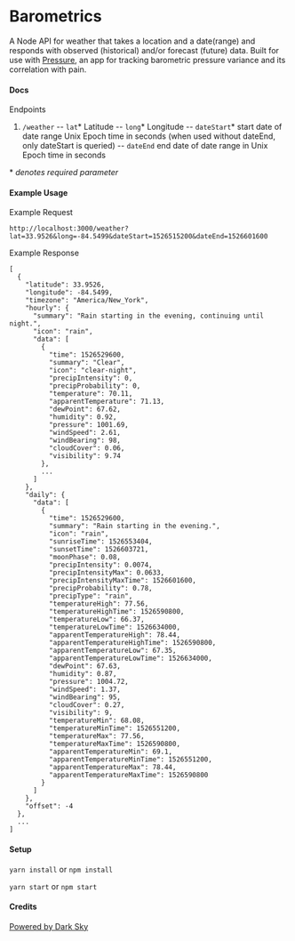 # Barometrics

A Node API for weather that takes a location and a date(range) and responds with observed (historical) and/or forecast (future) data. Built for use with [Pressure](https://github.com/gareys/pressure), an app for tracking barometric pressure variance and its correlation with pain.

#### Docs

Endpoints

1. `/weather`
-- `lat`* Latitude
-- `long`* Longitude
-- `dateStart`* start date of date range Unix Epoch time in seconds (when used without dateEnd, only dateStart is queried)
-- `dateEnd` end date of date range in Unix Epoch time in seconds

\* *denotes required parameter*

#### Example Usage

Example Request

`http://localhost:3000/weather?lat=33.9526&long=-84.5499&dateStart=1526515200&dateEnd=1526601600`

Example Response

```
[
  {
    "latitude": 33.9526,
    "longitude": -84.5499,
    "timezone": "America/New_York",
    "hourly": {
      "summary": "Rain starting in the evening, continuing until night.",
      "icon": "rain",
      "data": [
        {
          "time": 1526529600,
          "summary": "Clear",
          "icon": "clear-night",
          "precipIntensity": 0,
          "precipProbability": 0,
          "temperature": 70.11,
          "apparentTemperature": 71.13,
          "dewPoint": 67.62,
          "humidity": 0.92,
          "pressure": 1001.69,
          "windSpeed": 2.61,
          "windBearing": 98,
          "cloudCover": 0.06,
          "visibility": 9.74
        },
        ...
      ]
    },
    "daily": {
      "data": [
        {
          "time": 1526529600,
          "summary": "Rain starting in the evening.",
          "icon": "rain",
          "sunriseTime": 1526553404,
          "sunsetTime": 1526603721,
          "moonPhase": 0.08,
          "precipIntensity": 0.0074,
          "precipIntensityMax": 0.0633,
          "precipIntensityMaxTime": 1526601600,
          "precipProbability": 0.78,
          "precipType": "rain",
          "temperatureHigh": 77.56,
          "temperatureHighTime": 1526590800,
          "temperatureLow": 66.37,
          "temperatureLowTime": 1526634000,
          "apparentTemperatureHigh": 78.44,
          "apparentTemperatureHighTime": 1526590800,
          "apparentTemperatureLow": 67.35,
          "apparentTemperatureLowTime": 1526634000,
          "dewPoint": 67.63,
          "humidity": 0.87,
          "pressure": 1004.72,
          "windSpeed": 1.37,
          "windBearing": 95,
          "cloudCover": 0.27,
          "visibility": 9,
          "temperatureMin": 68.08,
          "temperatureMinTime": 1526551200,
          "temperatureMax": 77.56,
          "temperatureMaxTime": 1526590800,
          "apparentTemperatureMin": 69.1,
          "apparentTemperatureMinTime": 1526551200,
          "apparentTemperatureMax": 78.44,
          "apparentTemperatureMaxTime": 1526590800
        }
      ]
    },
    "offset": -4
  },
  ...
]
```

#### Setup

`yarn install` or `npm install`

`yarn start` or `npm start`

#### Credits

[Powered by Dark Sky](https://darksky.net/poweredby/)